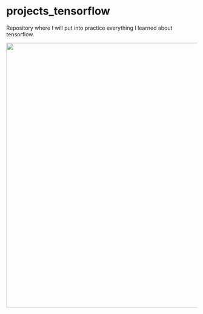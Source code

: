 # projects_tensorflow
Repository where I will put into practice everything I learned about tensorflow.

<img src="https://github.com/KireSregor/projects_tensorflow/assets/100533337/24e8c264-e560-43d1-93e6-84201fe434dd" width="700" height="700">


